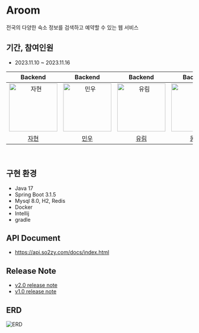 # Aroom

전국의 다양한 숙소 정보를 검색하고 예약할 수 있는 웹 서비스

## 기간, 참여인원
* 2023.11.10 ~ 2023.11.16

|                                         Backend                                         |                                        Backend                                         |                                        Backend                                         |                                        Backend                                         |
|:---------------------------------------------------------------------------------------:|:--------------------------------------------------------------------------------------:|:--------------------------------------------------------------------------------------:|:--------------------------------------------------------------------------------------:|
| <img src="https://avatars.githubusercontent.com/u/139187207?v=4" width=130px alt="자현"/> | <img src="https://avatars.githubusercontent.com/u/34360434?v=4" width=130px alt="민우"/> | <img src="https://avatars.githubusercontent.com/u/63856521?v=4" width=130px alt="유림"/> | <img src="https://avatars.githubusercontent.com/u/40655807?v=4" width=130px alt="동민"/> |
|                            [자현](https://github.com/Nine-JH)                             |                          [민우](https://github.com/Kwonminwoo)                           |                           [유림](https://github.com/YurimYang)                           |                          [동민](https://github.com/chadongmin)                           |


<br/>

## 구현 환경
* Java 17
* Spring Boot 3.1.5
* Mysql 8.0, H2, Redis
* Docker
* Intellij
* gradle

## API Document
* https://api.so2zy.com/docs/index.html

## Release Note
* [v2.0 release note](https://github.com/so2zy/so2zy_BE/wiki/So2zy-2.0-Release-Notes)
* [v1.0 release note](https://github.com/so2zy/so2zy_BE/wiki/So2zy-1.0-Release-Notes)

## ERD
![ERD](https://github.com/so2zy/so2zy_BE/assets/139187207/3c2bdb39-d128-4568-a0f7-f61d746e6897)

